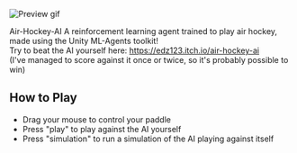 ![Preview gif](preview.gif)

Air-Hockey-AI
A reinforcement learning agent trained to play air hockey, made using the Unity ML-Agents toolkit!  
Try to beat the AI yourself here: https://edz123.itch.io/air-hockey-ai  
(I've managed to score against it once or twice, so it's probably possible to win)

## How to Play
- Drag your mouse to control your paddle
- Press "play" to play against the AI yourself
- Press "simulation" to run a simulation of the AI playing against itself
